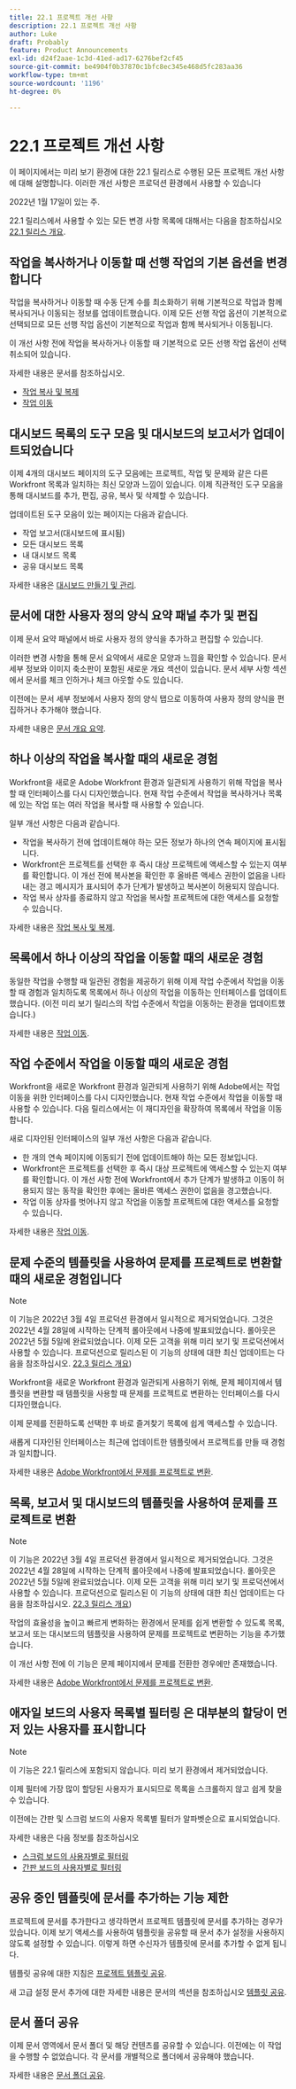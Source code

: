 ```yaml
---
title: 22.1 프로젝트 개선 사항
description: 22.1 프로젝트 개선 사항
author: Luke
draft: Probably
feature: Product Announcements
exl-id: d24f2aae-1c3d-41ed-ad17-6276bef2cf45
source-git-commit: be4904f0b37870c1bfc8ec345e468d5fc283aa36
workflow-type: tm+mt
source-wordcount: '1196'
ht-degree: 0%

---
```


# 22.1 프로젝트 개선 사항

이 페이지에서는 미리 보기 환경에 대한 22.1 릴리스로 수행된 모든 프로젝트 개선 사항에 대해 설명합니다. 이러한 개선 사항은 프로덕션 환경에서 사용할 수 있습니다

<!--
<MadCap:conditionalText data-mc-conditions="QuicksilverOrClassic.Draft mode">
in January 2022
</MadCap:conditionalText>
-->

2022년 1월 17일이 있는 주.

22.1 릴리스에서 사용할 수 있는 모든 변경 사항 목록에 대해서는 다음을 참조하십시오 [22.1 릴리스 개요](../../../product-announcements/product-releases/22.1-release-activity/22-1-release-overview.md).

## 작업을 복사하거나 이동할 때 선행 작업의 기본 옵션을 변경합니다

작업을 복사하거나 이동할 때 수동 단계 수를 최소화하기 위해 기본적으로 작업과 함께 복사되거나 이동되는 정보를 업데이트했습니다. 이제 모든 선행 작업 옵션이 기본적으로 선택되므로 모든 선행 작업 옵션이 기본적으로 작업과 함께 복사되거나 이동됩니다.

이 개선 사항 전에 작업을 복사하거나 이동할 때 기본적으로 모든 선행 작업 옵션이 선택 취소되어 있습니다.

자세한 내용은 문서를 참조하십시오.

* [작업 복사 및 복제](../../../manage-work/tasks/manage-tasks/copy-and-duplicate-tasks.md)
* [작업 이동](../../../manage-work/tasks/manage-tasks/move-tasks.md)

## 대시보드 목록의 도구 모음 및 대시보드의 보고서가 업데이트되었습니다

이제 4개의 대시보드 페이지의 도구 모음에는 프로젝트, 작업 및 문제와 같은 다른 Workfront 목록과 일치하는 최신 모양과 느낌이 있습니다. 이제 직관적인 도구 모음을 통해 대시보드를 추가, 편집, 공유, 복사 및 삭제할 수 있습니다.

업데이트된 도구 모음이 있는 페이지는 다음과 같습니다.

* 작업 보고서(대시보드에 표시됨)
* 모든 대시보드 목록
* 내 대시보드 목록
* 공유 대시보드 목록

자세한 내용은 [대시보드 만들기 및 관리](../../../reports-and-dashboards/dashboards/creating-and-managing-dashboards/create-and-manage-dashboards.md).

## 문서에 대한 사용자 정의 양식 요약 패널 추가 및 편집

이제 문서 요약 패널에서 바로 사용자 정의 양식을 추가하고 편집할 수 있습니다.

이러한 변경 사항을 통해 문서 요약에서 새로운 모양과 느낌을 확인할 수 있습니다. 문서 세부 정보와 이미지 축소판이 포함된 새로운 개요 섹션이 있습니다. 문서 세부 사항 섹션에서 문서를 체크 인하거나 체크 아웃할 수도 있습니다.

이전에는 문서 세부 정보에서 사용자 정의 양식 탭으로 이동하여 사용자 정의 양식을 편집하거나 추가해야 했습니다.

자세한 내용은 [문서 개요 요약](../../../documents/managing-documents/summary-for-documents.md).

## 하나 이상의 작업을 복사할 때의 새로운 경험

Workfront을 새로운 Adobe Workfront 환경과 일관되게 사용하기 위해 작업을 복사할 때 인터페이스를 다시 디자인했습니다. 현재 작업 수준에서 작업을 복사하거나 목록에 있는 작업 또는 여러 작업을 복사할 때 사용할 수 있습니다.

일부 개선 사항은 다음과 같습니다.

* 작업을 복사하기 전에 업데이트해야 하는 모든 정보가 하나의 연속 페이지에 표시됩니다.
* Workfront은 프로젝트를 선택한 후 즉시 대상 프로젝트에 액세스할 수 있는지 여부를 확인합니다. 이 개선 전에 복사본을 확인한 후 올바른 액세스 권한이 없음을 나타내는 경고 메시지가 표시되어 추가 단계가 발생하고 복사본이 허용되지 않습니다.
* 작업 복사 상자를 종료하지 않고 작업을 복사할 프로젝트에 대한 액세스를 요청할 수 있습니다.

자세한 내용은 [작업 복사 및 복제](../../../manage-work/tasks/manage-tasks/copy-and-duplicate-tasks.md).

## 목록에서 하나 이상의 작업을 이동할 때의 새로운 경험

동일한 작업을 수행할 때 일관된 경험을 제공하기 위해 이제 작업 수준에서 작업을 이동할 때 경험과 일치하도록 목록에서 하나 이상의 작업을 이동하는 인터페이스를 업데이트했습니다. (이전 미리 보기 릴리스의 작업 수준에서 작업을 이동하는 환경을 업데이트했습니다.)

자세한 내용은 [작업 이동](../../../manage-work/tasks/manage-tasks/move-tasks.md).

## 작업 수준에서 작업을 이동할 때의 새로운 경험

Workfront을 새로운 Workfront 환경과 일관되게 사용하기 위해 Adobe에서는 작업 이동을 위한 인터페이스를 다시 디자인했습니다. 현재 작업 수준에서 작업을 이동할 때 사용할 수 있습니다. 다음 릴리스에서는 이 재디자인을 확장하여 목록에서 작업을 이동합니다.

새로 디자인된 인터페이스의 일부 개선 사항은 다음과 같습니다.

* 한 개의 연속 페이지에 이동되기 전에 업데이트해야 하는 모든 정보입니다.
* Workfront은 프로젝트를 선택한 후 즉시 대상 프로젝트에 액세스할 수 있는지 여부를 확인합니다. 이 개선 사항 전에 Workfront에서 추가 단계가 발생하고 이동이 허용되지 않는 동작을 확인한 후에는 올바른 액세스 권한이 없음을 경고했습니다.
* 작업 이동 상자를 벗어나지 않고 작업을 이동할 프로젝트에 대한 액세스를 요청할 수 있습니다.

자세한 내용은 [작업 이동](../../../manage-work/tasks/manage-tasks/move-tasks.md).

## 문제 수준의 템플릿을 사용하여 문제를 프로젝트로 변환할 때의 새로운 경험입니다

>[!NOTE]
>
>이 기능은 2022년 3월 4일 프로덕션 환경에서 일시적으로 제거되었습니다. 그것은 2022년 4월 28일에 시작하는 단계적 롤아웃에서 나중에 발표되었습니다. 롤아웃은 2022년 5월 5일에 완료되었습니다. 이제 모든 고객을 위해 미리 보기 및 프로덕션에서 사용할 수 있습니다. 프로덕션으로 릴리스된 이 기능의 상태에 대한 최신 업데이트는 다음을 참조하십시오. [22.3 릴리스 개요](../../../product-announcements/product-releases/22.3-release-activity/22-3-release-overview.md))

Workfront을 새로운 Workfront 환경과 일관되게 사용하기 위해, 문제 페이지에서 템플릿을 변환할 때 템플릿을 사용할 때 문제를 프로젝트로 변환하는 인터페이스를 다시 디자인했습니다.

이제 문제를 전환하도록 선택한 후 바로 즐겨찾기 목록에 쉽게 액세스할 수 있습니다.

새롭게 디자인된 인터페이스는 최근에 업데이트한 템플릿에서 프로젝트를 만들 때 경험과 일치합니다.

자세한 내용은 [Adobe Workfront에서 문제를 프로젝트로 변환](../../../manage-work/issues/convert-issues/convert-issue-to-project.md).

## 목록, 보고서 및 대시보드의 템플릿을 사용하여 문제를 프로젝트로 변환

>[!NOTE]
>
>이 기능은 2022년 3월 4일 프로덕션 환경에서 일시적으로 제거되었습니다. 그것은 2022년 4월 28일에 시작하는 단계적 롤아웃에서 나중에 발표되었습니다. 롤아웃은 2022년 5월 5일에 완료되었습니다. 이제 모든 고객을 위해 미리 보기 및 프로덕션에서 사용할 수 있습니다. 프로덕션으로 릴리스된 이 기능의 상태에 대한 최신 업데이트는 다음을 참조하십시오. [22.3 릴리스 개요](../../../product-announcements/product-releases/22.3-release-activity/22-3-release-overview.md))

작업의 효율성을 높이고 빠르게 변화하는 환경에서 문제를 쉽게 변환할 수 있도록 목록, 보고서 또는 대시보드의 템플릿을 사용하여 문제를 프로젝트로 변환하는 기능을 추가했습니다.

이 개선 사항 전에 이 기능은 문제 페이지에서 문제를 전환한 경우에만 존재했습니다.

자세한 내용은 [Adobe Workfront에서 문제를 프로젝트로 변환](../../../manage-work/issues/convert-issues/convert-issue-to-project.md).

## 애자일 보드의 사용자 목록별 필터링 은 대부분의 할당이 먼저 있는 사용자를 표시합니다

>[!NOTE]
>
>이 기능은 22.1 릴리스에 포함되지 않습니다. 미리 보기 환경에서 제거되었습니다.

이제 필터에 가장 많이 할당된 사용자가 표시되므로 목록을 스크롤하지 않고 쉽게 찾을 수 있습니다.

이전에는 간판 및 스크럼 보드의 사용자 목록별 필터가 알파벳순으로 표시되었습니다.

자세한 내용은 다음 정보를 참조하십시오

* [스크럼 보드의 사용자별로 필터링](../../../agile/use-scrum-in-an-agile-team/scrum-board/filter-by-user-scrum-board.md)
* [간판 보드의 사용자별로 필터링](../../../agile/use-kanban-in-an-agile-team/filter-by-user.md)

## 공유 중인 템플릿에 문서를 추가하는 기능 제한

프로젝트에 문서를 추가한다고 생각하면서 프로젝트 템플릿에 문서를 추가하는 경우가 있습니다. 이제 보기 액세스를 사용하여 템플릿을 공유할 때 문서 추가 설정을 사용하지 않도록 설정할 수 있습니다. 이렇게 하면 수신자가 템플릿에 문서를 추가할 수 없게 됩니다.

템플릿 공유에 대한 지침은 [프로젝트 템플릿 공유](../../../manage-work/projects/create-and-manage-templates/share-project-template.md).

새 고급 설정 문서 추가에 대한 자세한 내용은 문서의 섹션을 참조하십시오 [템플릿 공유](../../../workfront-basics/grant-and-request-access-to-objects/share-a-template.md).

## 문서 폴더 공유

이제 문서 영역에서 문서 폴더 및 해당 컨텐츠를 공유할 수 있습니다. 이전에는 이 작업을 수행할 수 없었습니다. 각 문서를 개별적으로 폴더에서 공유해야 했습니다.

자세한 내용은 [문서 폴더 공유](../../../workfront-basics/grant-and-request-access-to-objects/share-a-document-folder.md).

